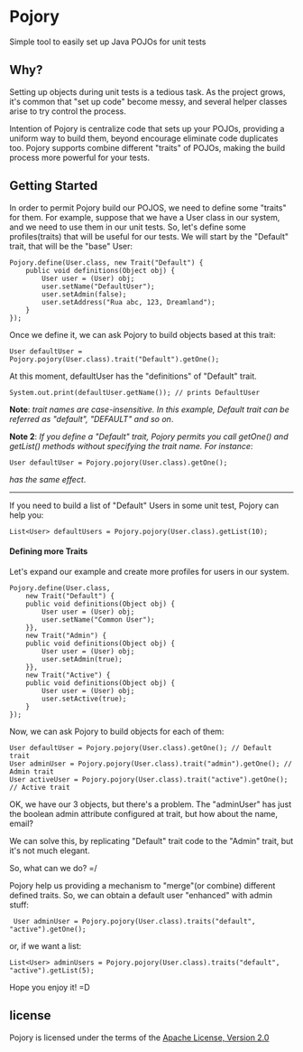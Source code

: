 # Pojory

Simple tool to easily set up Java POJOs for unit tests

## Why?

Setting up objects during unit tests is a tedious task. As the project grows, it's common that "set up code" become 
messy, and several helper classes arise to try control the process.

Intention of Pojory is centralize code that sets up your POJOs, providing a uniform way to build them, 
beyond encourage eliminate code duplicates too. 
Pojory supports combine different "traits" of POJOs, making the build process more powerful for your tests.


## Getting Started

In order to permit Pojory build our POJOS, we need to define some "traits" for them. 
For example, suppose that we have a User class in our system, and we need to use them in our unit tests.
So, let's define some profiles(traits) that will be useful for our tests. We will start by the "Default" trait, that will be the "base" User:
    
    Pojory.define(User.class, new Trait("Default") {
		public void definitions(Object obj) {
			User user = (User) obj;
			user.setName("DefaultUser");
			user.setAdmin(false);
			user.setAddress("Rua abc, 123, Dreamland");
		}
	});
	
Once we define it, we can ask Pojory to build objects based at this trait:

	User defaultUser = Pojory.pojory(User.class).trait("Default").getOne();
	
At this moment, defaultUser has the "definitions" of "Default" trait.

	System.out.print(defaultUser.getName()); // prints DefaultUser 

**Note**: *trait names are case-insensitive. In this example, Default trait can be referred as "default", "DEFAULT" and so on*.

**Note 2**: *If you define a "Default" trait, Pojory permits you call getOne() and getList() methods without specifying the trait name. For instance*:

	User defaultUser = Pojory.pojory(User.class).getOne();
	
*has the same effect*.

<hr/>
	
If you need to build a list of "Default" Users in some unit test, Pojory can help you:

	List<User> defaultUsers = Pojory.pojory(User.class).getList(10);
	
#### Defining more Traits

Let's expand our example and create more profiles for users in our system.

	Pojory.define(User.class, 
		new Trait("Default") {
		public void definitions(Object obj) {
			User user = (User) obj;
			user.setName("Common User");
		}},
		new Trait("Admin") {
		public void definitions(Object obj) {
			User user = (User) obj;
			user.setAdmin(true);
		}},
		new Trait("Active") {
		public void definitions(Object obj) {
			User user = (User) obj;
			user.setActive(true);
		}
	});
	
Now, we can ask Pojory to build objects for each of them:

	User defaultUser = Pojory.pojory(User.class).getOne(); // Default trait
	User adminUser = Pojory.pojory(User.class).trait("admin").getOne(); // Admin trait
	User activeUser = Pojory.pojory(User.class).trait("active").getOne(); // Active trait
	
OK, we have our 3 objects, but there's a problem. The "adminUser" has just the boolean admin attribute configured at trait, but how about the name, email?

We can solve this, by replicating "Default" trait code to the "Admin" trait, but it's not much elegant.

So, what can we do? =/

Pojory help us providing a mechanism to "merge"(or combine) different defined traits. So, we can obtain a default user "enhanced" with admin stuff:

	 User adminUser = Pojory.pojory(User.class).traits("default", "active").getOne();
	 
or, if we want a list:

	List<User> adminUsers = Pojory.pojory(User.class).traits("default", "active").getList(5);
	
Hope you enjoy it! =D

## license
Pojory is licensed under the terms of the [Apache License, Version 2.0](http://www.apache.org/licenses/LICENSE-2.0)
